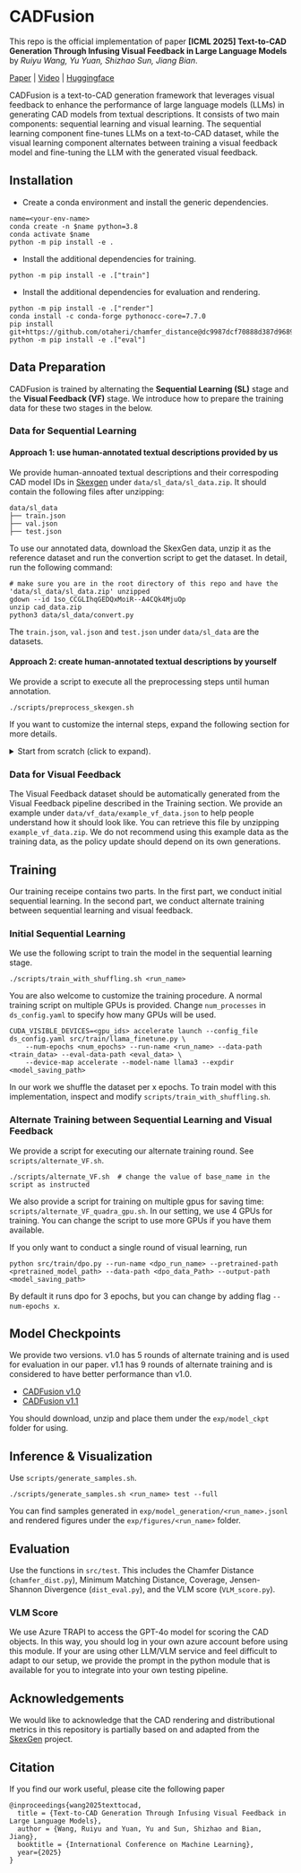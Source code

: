 # CADFusion


This repo is the official implementation of paper **[ICML 2025] Text-to-CAD Generation Through Infusing Visual Feedback in Large Language Models** by *Ruiyu Wang, Yu Yuan, Shizhao Sun, Jiang Bian*.

[Paper](https://arxiv.org/abs/2501.19054) | [Video](https://www.youtube-nocookie.com/embed/LK8LAzR0v5M?si=FD1Vg9wjkROTKjDV) | [Huggingface](https://huggingface.co/microsoft/CADFusion)

CADFusion is a text-to-CAD generation framework that leverages visual feedback to enhance the performance of large language models (LLMs) in generating CAD models from textual descriptions. It consists of two main components: sequential learning and visual learning. The sequential learning component fine-tunes LLMs on a text-to-CAD dataset, while the visual learning component alternates between training a visual feedback model and fine-tuning the LLM with the generated visual feedback.

## Installation

- Create a conda environment and install the generic dependencies.

```
name=<your-env-name>
conda create -n $name python=3.8
conda activate $name
python -m pip install -e .
```

- Install the additional dependencies for training.

```
python -m pip install -e .["train"]
```

- Install the additional dependencies for evaluation and rendering.

```
python -m pip install -e .["render"]
conda install -c conda-forge pythonocc-core=7.7.0
pip install git+https://github.com/otaheri/chamfer_distance@dc9987dcf70888d387d96893ba1fb9ba9a333992
python -m pip install -e .["eval"]
```

## Data Preparation
CADFusion is trained by alternating the **Sequential Learning (SL)** stage and the **Visual Feedback (VF)** stage.
We introduce how to prepare the training data for these two stages in the below.

### Data for Sequential Learning

#### Approach 1: use human-annotated textual descriptions provided by us
We provide human-annoated textual descriptions and their correspoding CAD model IDs in [Skexgen](https://github.com/samxuxiang/SkexGen) under `data/sl_data/sl_data.zip`. It should contain the following files after unzipping:
```
data/sl_data
├── train.json
├── val.json
├── test.json
```
To use our annotated data, download the SkexGen data, unzip it as the reference dataset and run the convertion script to get the dataset. In detail, run the following command:
```
# make sure you are in the root directory of this repo and have the 'data/sl_data/sl_data.zip' unzipped
gdown --id 1so_CCGLIhqGEDQxMoiR--A4CQk4MjuOp 
unzip cad_data.zip
python3 data/sl_data/convert.py
```
The `train.json`, `val.json` and `test.json` under `data/sl_data` are the datasets.

#### Approach 2: create human-annotated textual descriptions by yourself
We provide a script to execute all the preprocessing steps until human annotation. 
```
./scripts/preprocess_skexgen.sh
```
If you want to customize the internal steps, expand the following section for more details.
<details>
<summary>Start from scratch (click to expand).</summary>

1. Download the [SkexGen](https://github.com/samxuxiang/SkexGen) data by: [Google Drive link](https://drive.google.com/file/d/1so_CCGLIhqGEDQxMoiR--A4CQk4MjuOp/view).

```
gdown --id 1so_CCGLIhqGEDQxMoiR--A4CQk4MjuOp
unzip cad_data.zip
```

2. Convert the SkexGen data into sequences. Note that `train_deduplicate_s.pkl`, `val.pkl` and `test.pkl` should be converted separately.
```
python3 src/data_preprocessing/convert.py --in_path <skexgen_path> --out_path <sequence_path>
```

3. Render the sequences into images. *Note that running the last step on linux requires the installation of an x server (e.g. `xvfb`). See [this discussion.](https://github.com/tpaviot/pythonocc-core/issues/1302#issuecomment-2053526444)*
```
python3 src/rendering_utils/parser.py --in-path <sequence_path> --out-path <visual_object_folder>
timeout 180 python3 src/rendering_utils/parser_visual.py --data_folder <visual_object_folder>
python3 src/rendering_utils/img_renderer.py --input_dir <visual_object_folder> --output_dir <image_folder>
```

4. Annotate these data with LLM captioning.
```
# Generic:
python3 src/data_preprocessing/captioning.py --image-folder-path <image_folder> --out-path <sl_data_path>

```
* We use openai and azure system for LLM calling. You are welcome to use your own LLMs and prompts by changing `line 21, 22` of `src/data_preprocessing/captioning.py` with your own client definition and function calls.
</details>


### Data for Visual Feedback

The Visual Feedback dataset should be automatically generated from the Visual Feedback pipeline described in the Training section. 
We provide an example under `data/vf_data/example_vf_data.json` to help people understand how it should look like.
You can retrieve this file by unzipping `example_vf_data.zip`.
We do not recommend using this example data as the training data, as the policy update should depend on its own generations.


## Training 
Our training receipe contains two parts. In the first part, we conduct initial sequential learning. In the second part, we conduct alternate training between sequential learning and visual feedback.
### Initial Sequential Learning
We use the following script to train the model in the sequential learning stage.
```
./scripts/train_with_shuffling.sh <run_name>
```

You are also welcome to customize the training procedure. A normal training script on multiple GPUs is provided. Change `num_processes` in `ds_config.yaml` to specify how many GPUs will be used.
```
CUDA_VISIBLE_DEVICES=<gpu_ids> accelerate launch --config_file ds_config.yaml src/train/llama_finetune.py \
    --num-epochs <num_epochs> --run-name <run_name> --data-path <train_data> --eval-data-path <eval_data> \
    --device-map accelerate --model-name llama3 --expdir <model_saving_path>
```

In our work we shuffle the dataset per x epochs. To train model with this implementation, inspect and modify `scripts/train_with_shuffling.sh`.

### Alternate Training between Sequential Learning and Visual Feedback
We provide a script for executing our alternate training round. See `scripts/alternate_VF.sh`.
```
./scripts/alternate_VF.sh  # change the value of base_name in the script as instructed
```
We also provide a script for training on multiple gpus for saving time: `scripts/alternate_VF_quadra_gpu.sh`. In our setting, we use 4 GPUs for training. You can change the script to use more GPUs if you have them available.

If you only want to conduct a single round of visual learning, run
```
python src/train/dpo.py --run-name <dpo_run_name> --pretrained-path <pretrained_model_path> --data-path <dpo_data_Path> --output-path <model_saving_path>
```
By default it runs dpo for 3 epochs, but you can change by adding flag `--num-epochs x`.


## Model Checkpoints
We provide two versions. 
v1.0 has 5 rounds of alternate training and is used for evaluation in our paper.
v1.1 has 9 rounds of alternate training and is considered to have better performance than v1.0.
- [CADFusion v1.0](https://huggingface.co/microsoft/CADFusion/upload/main/v1_0)
- [CADFusion v1.1](https://huggingface.co/microsoft/CADFusion/upload/main/v1_1)

You should download, unzip and place them under the `exp/model_ckpt` folder for using.

## Inference & Visualization
Use `scripts/generate_samples.sh`.
```
./scripts/generate_samples.sh <run_name> test --full
```
You can find samples generated in `exp/model_generation/<run_name>.jsonl` and rendered figures under the `exp/figures/<run_name>` folder.

## Evaluation
Use the functions in `src/test`. This includes the Chamfer Distance (`chamfer_dist.py`), Minimum Matching Distance, Coverage, Jensen-Shannon Divergence (`dist_eval.py`), and the VLM score (`VLM_score.py`).

### VLM Score
We use Azure TRAPI to access the GPT-4o model for scoring the CAD objects. 
In this way, you should log in your own azure account before using this module.
If your are using other LLM/VLM service and feel difficult to adapt to our setup, we provide the prompt in the python module that is available for you to integrate into your own testing pipeline.

### 

## Acknowledgements
We would like to acknowledge that the CAD rendering and distributional metrics in this repository is partially based on and adapted from the [SkexGen](https://github.com/samxuxiang/SkexGen) project.

## Citation
If you find our work useful, please cite the following paper
```
@inproceedings{wang2025texttocad, 
  title = {Text-to-CAD Generation Through Infusing Visual Feedback in Large Language Models},
  author = {Wang, Ruiyu and Yuan, Yu and Sun, Shizhao and Bian, Jiang},
  booktitle = {International Conference on Machine Learning},
  year={2025}
}
```